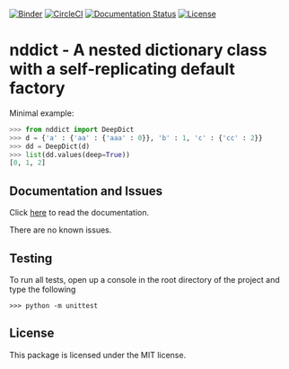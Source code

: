 [![Binder](https://mybinder.org/badge_logo.svg)](https://mybinder.org/v2/gh/dewloosh/nddict/main?labpath=examples%2Fbasic_examples.ipynb)
[![CircleCI](https://circleci.com/gh/dewloosh/nddict.svg?style=shield)](https://circleci.com/gh/dewloosh/nddict) 
[![Documentation Status](https://readthedocs.org/projects/nddict/badge/?version=latest)](https://nddict.readthedocs.io/en/latest/?badge=latest) 
[![License](https://img.shields.io/badge/License-MIT-yellow.svg)](https://opensource.org/licenses/MIT)


# **nddict** - A nested dictionary class with a self-replicating default factory

 
Minimal example:

```python
>>> from nddict import DeepDict
>>> d = {'a' : {'aa' : {'aaa' : 0}}, 'b' : 1, 'c' : {'cc' : 2}}
>>> dd = DeepDict(d)
>>> list(dd.values(deep=True))
[0, 1, 2]
```

## **Documentation and Issues**

Click [here](https://nddict.readthedocs.io/en/latest/) to read the documentation.

There are no known issues.

## **Testing**

To run all tests, open up a console in the root directory of the project and type the following

```console
>>> python -m unittest
```

## **License**

This package is licensed under the MIT license.
